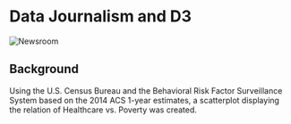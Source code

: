 # Data Journalism and D3

![Newsroom](https://media.giphy.com/media/v2xIous7mnEYg/giphy.gif)

## Background

Using the U.S. Census Bureau and the Behavioral Risk Factor Surveillance System based on the 2014 ACS 1-year estimates, a scatterplot displaying the relation of Healthcare vs. Poverty was created.
